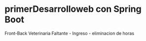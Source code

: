 # primerDesarrolloweb con Spring Boot
Front-Back Veterinaria
Faltante - Ingreso - eliminacion de horas
